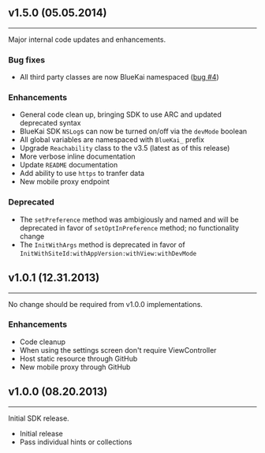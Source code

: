 ## v1.5.0 (05.05.2014)
-----
Major internal code updates and enhancements.

### Bug fixes
- All third party classes are now BlueKai namespaced ([bug #4](https://github.com/BlueKai/bluekai-ios-sdk/issues/4))

### Enhancements
- General code clean up, bringing SDK to use ARC and updated deprecated syntax
- BlueKai SDK `NSLog`s can now be turned on/off via the `devMode` boolean
- All global variables are namespaced with `BlueKai_` prefix
- Upgrade `Reachability` class to the v3.5 (latest as of this release)
- More verbose inline documentation
- Update `README` documentation
- Add ability to use `https` to tranfer data
- New mobile proxy endpoint

### Deprecated
- The `setPreference` method was ambigiously and named and will be deprecated in favor of `setOptInPreference` method; no functionality change
- The `InitWithArgs` method is deprecated in favor of `InitWithSiteId:withAppVersion:withView:withDevMode`


## v1.0.1 (12.31.2013)
-----
No change should be required from v1.0.0 implementations.

### Enhancements
- Code cleanup
- When using the settings screen don't require ViewController
- Host static resource through GitHub
- New mobile proxy through GitHub


## v1.0.0 (08.20.2013)
-----
Initial SDK release.

- Initial release
- Pass individual hints or collections
